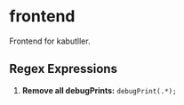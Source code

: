 # frontend

Frontend for kabutller.

## Regex Expressions

1. **Remove all debugPrints:** `debugPrint(.*);`